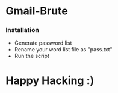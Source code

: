 # Gmail-Brute

### Installation <br>
 - Generate password list 
 - Rename your word list file as "pass.txt"
 - Run the script
# Happy Hacking :)
